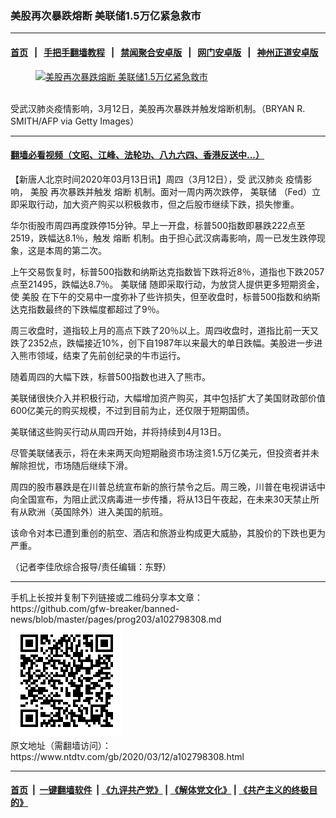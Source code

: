 ### 美股再次暴跌熔断 美联储1.5万亿紧急救市
------------------------

#### [首页](https://github.com/gfw-breaker/banned-news/blob/master/README.md) &nbsp;&nbsp;|&nbsp;&nbsp; [手把手翻墙教程](https://github.com/gfw-breaker/guides/wiki) &nbsp;&nbsp;|&nbsp;&nbsp; [禁闻聚合安卓版](https://github.com/gfw-breaker/bn-android) &nbsp;&nbsp;|&nbsp;&nbsp; [网门安卓版](https://github.com/oGate2/oGate) &nbsp;&nbsp;|&nbsp;&nbsp; [神州正道安卓版](https://github.com/SzzdOgate/update) 



<div><div class="featured_image">
 <a href="https://i.ntdtv.com/assets/uploads/2020/03/Untitled-21.jpg" target="_blank">
  <figure>
   <img alt="美股再次暴跌熔断 美联储1.5万亿紧急救市" src="https://i.ntdtv.com/assets/uploads/2020/03/Untitled-21-800x450.jpg"/>
  </figure><br/>
 </a>
 <span class="caption">
  受武汉肺炎疫情影响，3月12日，美股再次暴跌并触发熔断机制。（BRYAN R. SMITH/AFP via Getty Images）
 </span>
</div>
</div><hr/>

#### [翻墙必看视频（文昭、江峰、法轮功、八九六四、香港反送中...）](https://github.com/gfw-breaker/banned-news/blob/master/pages/link3.md)

<div><div class="post_content" itemprop="articleBody">
 <p>
  【新唐人北京时间2020年03月13日讯】周四（3月12日），受
  <ok href="https://www.ntdtv.com/gb/武汉肺炎.htm">
   武汉肺炎
  </ok>
  疫情影响，
  <ok href="https://www.ntdtv.com/gb/美股.htm">
   美股
  </ok>
  再次暴跌并触发
  <ok href="https://www.ntdtv.com/gb/熔断.htm">
   熔断
  </ok>
  机制。面对一周内两次跌停，
  <ok href="https://www.ntdtv.com/gb/美联储.htm">
   美联储
  </ok>
  （Fed）立即采取行动，加大资产购买以积极救市，但之后股市继续下跌，损失惨重。
 </p>
 <p>
  华尔街股市周四再度跌停15分钟。早上一开盘，标普500指数即暴跌222点至2519，跌幅达8.1％，触发
  <ok href="https://www.ntdtv.com/gb/熔断.htm">
   熔断
  </ok>
  机制。由于担心武汉病毒影响，周一已发生跌停现象，这是本周的第二次。
 </p>
 <p>
  上午交易恢复时，标普500指数和纳斯达克指数皆下跌将近8％，道指也下跌2057点至21495，跌幅达8.7％。
  <ok href="https://www.ntdtv.com/gb/美联储.htm">
   美联储
  </ok>
  随即采取行动，为放贷人提供更多短期资金，使
  <ok href="https://www.ntdtv.com/gb/美股.htm">
   美股
  </ok>
  在下午的交易中一度弥补了些许损失，但至收盘时，标普500指数和纳斯达克指数最终的下跌幅度都超过了9％。
 </p>
 <p>
  周三收盘时，道指较上月的高点下跌了20％以上。周四收盘时，道指比前一天又跌了2352点，跌幅接近10%，创下自1987年以来最大的单日跌幅。美股进一步进入熊市领域，结束了先前创纪录的牛市运行。
 </p>
 <p>
  随着周四的大幅下跌，标普500指数也进入了熊市。
 </p>
 <p>
  美联储很快介入并积极行动，大幅增加资产购买，其中包括扩大了美国财政部价值600亿美元的购买规模，不过到目前为止，还仅限于短期国债。
 </p>
 <p>
  美联储这些购买行动从周四开始，并将持续到4月13日。
 </p>
 <p>
  尽管美联储表示，将在未来两天向短期融资市场注资1.5万亿美元，但投资者并未解除担忧，市场随后继续下滑。
 </p>
 <p>
  周四的股市暴跌是在川普总统宣布新的旅行禁令之后。周三晚，川普在电视讲话中向全国宣布，为阻止武汉病毒进一步传播，将从13日午夜起，在未来30天禁止所有从欧洲（英国除外）进入美国的航班。
 </p>
 <p>
  该命令对本已遭到重创的航空、酒店和旅游业构成更大威胁，其股价的下跌也更为严重。
 </p>
 <p>
  （记者李佳欣综合报导/责任编辑：东野）
 </p>
 <div class="single_ad">
 </div>
</div>
</div>
<hr/>
手机上长按并复制下列链接或二维码分享本文章：<br/>
https://github.com/gfw-breaker/banned-news/blob/master/pages/prog203/a102798308.md <br/>
<a href='https://github.com/gfw-breaker/banned-news/blob/master/pages/prog203/a102798308.md'><img src='https://github.com/gfw-breaker/banned-news/blob/master/pages/prog203/a102798308.md.png'/></a> <br/>
原文地址（需翻墙访问）：https://www.ntdtv.com/gb/2020/03/12/a102798308.html


------------------------
#### [首页](https://github.com/gfw-breaker/banned-news/blob/master/README.md) &nbsp;|&nbsp; [一键翻墙软件](https://github.com/gfw-breaker/nogfw/blob/master/README.md) &nbsp;| [《九评共产党》](https://github.com/gfw-breaker/9ping.md/blob/master/README.md#九评之一评共产党是什么) | [《解体党文化》](https://github.com/gfw-breaker/jtdwh.md/blob/master/README.md) | [《共产主义的终极目的》](https://github.com/gfw-breaker/gczydzjmd.md/blob/master/README.md)


<img src='http://gfw-breaker.win/banned-news/pages/prog203/a102798308.md' width='0px' height='0px'/>
